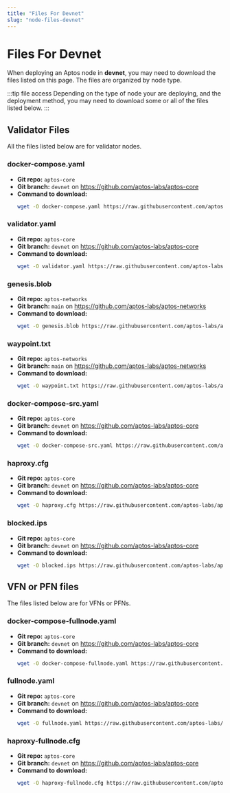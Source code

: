 ```yaml
---
title: "Files For Devnet"
slug: "node-files-devnet"
---
```


# Files For Devnet

When deploying an Aptos node in **devnet**, you may need to download the files listed on this page. The files are
organized by node type.

:::tip file access
Depending on the type of node your are deploying, and the deployment method, you may need to download some
or all of the files listed below.
:::

## Validator Files

All the files listed below are for validator nodes.

### docker-compose.yaml

- **Git repo:** `aptos-core`
- **Git branch:** `devnet` on https://github.com/aptos-labs/aptos-core
- **Command to download:**
  ```bash
  wget -O docker-compose.yaml https://raw.githubusercontent.com/aptos-labs/aptos-core/devnet/docker/compose/aptos-node/docker-compose.yaml
  ```

### validator.yaml

- **Git repo:** `aptos-core`
- **Git branch:** `devnet` on https://github.com/aptos-labs/aptos-core
- **Command to download:**
  ```bash
  wget -O validator.yaml https://raw.githubusercontent.com/aptos-labs/aptos-core/devnet/docker/compose/aptos-node/validator.yaml
  ```

### genesis.blob

- **Git repo:** `aptos-networks`
- **Git branch:** `main` on https://github.com/aptos-labs/aptos-networks
- **Command to download:**
  ```bash
  wget -O genesis.blob https://raw.githubusercontent.com/aptos-labs/aptos-networks/main/devnet/genesis.blob
  ```

### waypoint.txt

- **Git repo:** `aptos-networks`
- **Git branch:** `main` on https://github.com/aptos-labs/aptos-networks
- **Command to download:**
  ```bash
  wget -O waypoint.txt https://raw.githubusercontent.com/aptos-labs/aptos-networks/main/devnet/waypoint.txt
  ```

### docker-compose-src.yaml

- **Git repo:** `aptos-core`
- **Git branch:** `devnet` on https://github.com/aptos-labs/aptos-core
- **Command to download:**
  ```bash
  wget -O docker-compose-src.yaml https://raw.githubusercontent.com/aptos-labs/aptos-core/devnet/docker/compose/aptos-node/docker-compose-src.yaml
  ```

### haproxy.cfg

- **Git repo:** `aptos-core`
- **Git branch:** `devnet` on https://github.com/aptos-labs/aptos-core
- **Command to download:**
  ```bash
  wget -O haproxy.cfg https://raw.githubusercontent.com/aptos-labs/aptos-core/devnet/docker/compose/aptos-node/haproxy.cfg
  ```

### blocked.ips

- **Git repo:** `aptos-core`
- **Git branch:** `devnet` on https://github.com/aptos-labs/aptos-core
- **Command to download:**
  ```bash
  wget -O blocked.ips https://raw.githubusercontent.com/aptos-labs/aptos-core/devnet/docker/compose/aptos-node/blocked.ips
  ```

## VFN or PFN files

The files listed below are for VFNs or PFNs.

### docker-compose-fullnode.yaml

- **Git repo:** `aptos-core`
- **Git branch:** `devnet` on https://github.com/aptos-labs/aptos-core
- **Command to download:**
  ```bash
  wget -O docker-compose-fullnode.yaml https://raw.githubusercontent.com/aptos-labs/aptos-core/devnet/docker/compose/aptos-node/docker-compose-fullnode.yaml
  ```

### fullnode.yaml

- **Git repo:** `aptos-core`
- **Git branch:** `devnet` on https://github.com/aptos-labs/aptos-core
- **Command to download:**
  ```bash
  wget -O fullnode.yaml https://raw.githubusercontent.com/aptos-labs/aptos-core/devnet/docker/compose/aptos-node/fullnode.yaml
  ```

### haproxy-fullnode.cfg

- **Git repo:** `aptos-core`
- **Git branch:** `devnet` on https://github.com/aptos-labs/aptos-core
- **Command to download:**
  ```bash
  wget -O haproxy-fullnode.cfg https://raw.githubusercontent.com/aptos-labs/aptos-core/devnet/docker/compose/aptos-node/haproxy-fullnode.cfg
  ```

